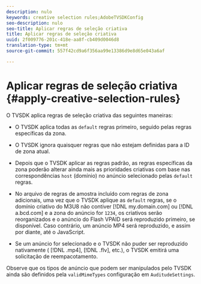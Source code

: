 ```yaml
---
description: nulo
keywords: creative selection rules;AdobeTVSDKConfig
seo-description: nulo
seo-title: Aplicar regras de seleção criativa
title: Aplicar regras de seleção criativa
uuid: 2f009776-201c-418e-aa8f-cb409d0046d8
translation-type: tm+mt
source-git-commit: 557f42cd9a6f356aa99e13386d9e8d65e043a6af

---
```



# Aplicar regras de seleção criativa {#apply-creative-selection-rules}

O TVSDK aplica regras de seleção criativa das seguintes maneiras:

* O TVSDK aplica todas as `default` regras primeiro, seguido pelas regras específicas da zona.
* O TVSDK ignora quaisquer regras que não estejam definidas para a ID de zona atual.
* Depois que o TVSDK aplicar as regras padrão, as regras específicas da zona poderão alterar ainda mais as prioridades criativas com base nas correspondências `host` (domínio) no anúncio selecionado pelas `default` regras.

* No arquivo de regras de amostra incluído com regras de zona adicionais, uma vez que o TVSDK aplique as `default` regras, se o domínio criativo do M3U8 não contiver [!DNL my.domain.com] ou [!DNL a.bcd.com] e a zona do anúncio for `1234`, os criativos serão reorganizados e o anúncio do Flash VPAID será reproduzido primeiro, se disponível. Caso contrário, um anúncio MP4 será reproduzido, e assim por diante, até o JavaScript.

* Se um anúncio for selecionado e o TVSDK não puder ser reproduzido nativamente ( [!DNL .mp4], [!DNL .flv], etc.), o TVSDK emitirá uma solicitação de reempacotamento.

Observe que os tipos de anúncio que podem ser manipulados pelo TVSDK ainda são definidos pela `validMimeTypes` configuração em `AuditudeSettings`.